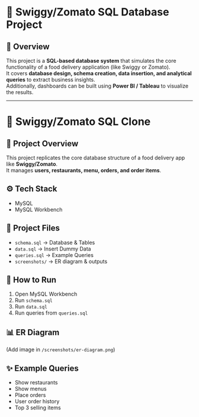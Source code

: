 # 🍕 Swiggy/Zomato SQL Database Project

## 📖 Overview
This project is a **SQL-based database system** that simulates the core functionality of a food delivery application (like Swiggy or Zomato).  
It covers **database design, schema creation, data insertion, and analytical queries** to extract business insights.  
Additionally, dashboards can be built using **Power BI / Tableau** to visualize the results.

---
# 🍔 Swiggy/Zomato SQL Clone

## 📌 Project Overview
This project replicates the core database structure of a food delivery app like **Swiggy/Zomato**.  
It manages **users, restaurants, menu, orders, and order items**.

## ⚙️ Tech Stack
- MySQL
- MySQL Workbench

## 📂 Project Files
- `schema.sql` → Database & Tables
- `data.sql` → Insert Dummy Data
- `queries.sql` → Example Queries
- `screenshots/` → ER diagram & outputs

## 🚀 How to Run
1. Open MySQL Workbench
2. Run `schema.sql`
3. Run `data.sql`
4. Run queries from `queries.sql`

## 📊 ER Diagram
(Add image in `/screenshots/er-diagram.png`)

## ✨ Example Queries
- Show restaurants
- Show menus
- Place orders
- User order history
- Top 3 selling items

